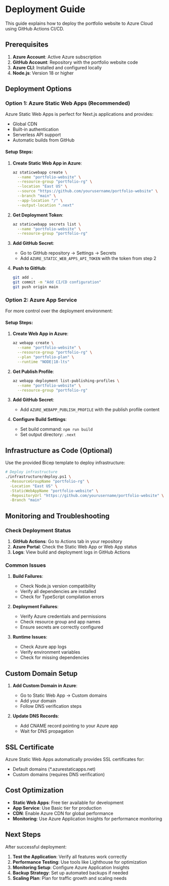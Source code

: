 # Deployment Guide

This guide explains how to deploy the portfolio website to Azure Cloud using GitHub Actions CI/CD.

## Prerequisites

1. **Azure Account**: Active Azure subscription
2. **GitHub Account**: Repository with the portfolio website code
3. **Azure CLI**: Installed and configured locally
4. **Node.js**: Version 18 or higher

## Deployment Options

### Option 1: Azure Static Web Apps (Recommended)

Azure Static Web Apps is perfect for Next.js applications and provides:
- Global CDN
- Built-in authentication
- Serverless API support
- Automatic builds from GitHub

#### Setup Steps:

1. **Create Static Web App in Azure**:
   ```bash
   az staticwebapp create \
     --name "portfolio-website" \
     --resource-group "portfolio-rg" \
     --location "East US" \
     --source "https://github.com/yourusername/portfolio-website" \
     --branch "main" \
     --app-location "/" \
     --output-location ".next"
   ```

2. **Get Deployment Token**:
   ```bash
   az staticwebapp secrets list \
     --name "portfolio-website" \
     --resource-group "portfolio-rg"
   ```

3. **Add GitHub Secret**:
   - Go to GitHub repository → Settings → Secrets
   - Add `AZURE_STATIC_WEB_APPS_API_TOKEN` with the token from step 2

4. **Push to GitHub**:
   ```bash
   git add .
   git commit -m "Add CI/CD configuration"
   git push origin main
   ```

### Option 2: Azure App Service

For more control over the deployment environment:

#### Setup Steps:

1. **Create Web App in Azure**:
   ```bash
   az webapp create \
     --name "portfolio-website" \
     --resource-group "portfolio-rg" \
     --plan "portfolio-plan" \
     --runtime "NODE|18-lts"
   ```

2. **Get Publish Profile**:
   ```bash
   az webapp deployment list-publishing-profiles \
     --name "portfolio-website" \
     --resource-group "portfolio-rg"
   ```

3. **Add GitHub Secret**:
   - Add `AZURE_WEBAPP_PUBLISH_PROFILE` with the publish profile content

4. **Configure Build Settings**:
   - Set build command: `npm run build`
   - Set output directory: `.next`

## Infrastructure as Code (Optional)

Use the provided Bicep template to deploy infrastructure:

```bash
# Deploy infrastructure
./infrastructure/deploy.ps1 \
  -ResourceGroupName "portfolio-rg" \
  -Location "East US" \
  -StaticWebAppName "portfolio-website" \
  -RepositoryUrl "https://github.com/yourusername/portfolio-website" \
  -Branch "main"
```

## Monitoring and Troubleshooting

### Check Deployment Status

1. **GitHub Actions**: Go to Actions tab in your repository
2. **Azure Portal**: Check the Static Web App or Web App status
3. **Logs**: View build and deployment logs in GitHub Actions

### Common Issues

1. **Build Failures**:
   - Check Node.js version compatibility
   - Verify all dependencies are installed
   - Check for TypeScript compilation errors

2. **Deployment Failures**:
   - Verify Azure credentials and permissions
   - Check resource group and app names
   - Ensure secrets are correctly configured

3. **Runtime Issues**:
   - Check Azure app logs
   - Verify environment variables
   - Check for missing dependencies

## Custom Domain Setup

1. **Add Custom Domain in Azure**:
   - Go to Static Web App → Custom domains
   - Add your domain
   - Follow DNS verification steps

2. **Update DNS Records**:
   - Add CNAME record pointing to your Azure app
   - Wait for DNS propagation

## SSL Certificate

Azure Static Web Apps automatically provides SSL certificates for:
- Default domains (*.azurestaticapps.net)
- Custom domains (requires DNS verification)

## Cost Optimization

- **Static Web Apps**: Free tier available for development
- **App Service**: Use Basic tier for production
- **CDN**: Enable Azure CDN for global performance
- **Monitoring**: Use Azure Application Insights for performance monitoring

## Next Steps

After successful deployment:

1. **Test the Application**: Verify all features work correctly
2. **Performance Testing**: Use tools like Lighthouse for optimization
3. **Monitoring Setup**: Configure Azure Application Insights
4. **Backup Strategy**: Set up automated backups if needed
5. **Scaling Plan**: Plan for traffic growth and scaling needs


